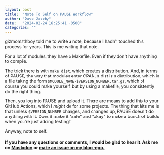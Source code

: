 ```yaml
---
layout: post
title:  "Note To Self on PAUSE Workflow"
author: "Dave Jacoby"
date:   "2024-02-24 16:25:41 -0500"
categories: ""
---
```


gizmomathboy told me to write a note, because I hadn't touched this process for years. This is me writing that note.

For a lot of modules, they have a Makefile. Even if they don't have anything to compile.

The trick there is with `make dist`, which creates a distribution. And, in terms of PAUSE, the way that modules enter CPAN, a dist is a distribution, which is a file taking the form `$MODULE_NAME-$VERSION_NUMBER.tar.gz`, which of course you could make yourself, but by using a makefile, you consistently do the right thing.

Then, you log into PAUSE and upload it. There are means to add this to your GitHub Actions, which I *might* do for some projects. The thing that hits me is that unless `$VERSION_NUMBER` changes, and changes up, PAUSE doesn't do anything with it. Does it make it "safe" and "okay" to make a bunch of builds when you're just adding testing?

Anyway, note to self.

#### If you have any questions or comments, I would be glad to hear it. Ask me on [Mastodon](https://mastodon.xyz/@jacobydave) or [make an issue on my blog repo.](https://github.com/jacoby/jacoby.github.io)


